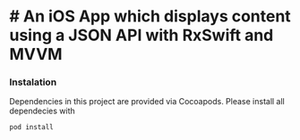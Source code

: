 # # An iOS App which displays content using a JSON API with RxSwift and MVVM

### Instalation

Dependencies in this project are provided via Cocoapods. Please install all dependecies with

`
pod install
`
